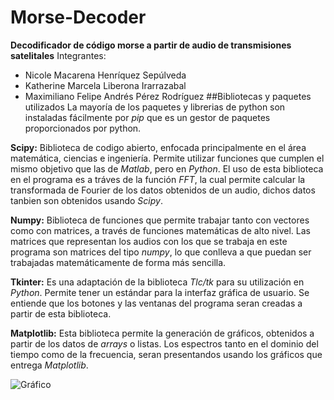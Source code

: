 # Morse-Decoder
**Decodificador de código morse a partir de audio de transmisiones satelitales**
Integrantes:
* Nicole Macarena Henríquez Sepúlveda
* Katherine Marcela Liberona Irarrazabal
* Maximiliano Felipe Andrés Pérez Rodríguez
##Bibliotecas y paquetes utilizados
La mayoría de los paquetes y librerias de python son instaladas fácilmente por *pip* que es un gestor de paquetes proporcionados por python.

**Scipy:** Biblioteca de codigo abierto, enfocada principalmente en el área matemática, ciencias e ingeniería. Permite utilizar funciones que cumplen el mismo objetivo que las de *Matlab*, pero en *Python*. El uso de esta biblioteca en el programa es a tráves de la función *FFT*, la cual permite calcular la transformada de Fourier de los datos obtenidos de un audio, dichos datos tanbien son obtenidos usando *Scipy*.

**Numpy:** Biblioteca de funciones que permite trabajar tanto con vectores como con matrices, a través de funciones matemáticas de alto nivel. Las matrices que representan los audios con los que se trabaja en este programa son matrices del tipo *numpy*, lo que conlleva a que puedan ser trabajadas matemáticamente de forma más sencilla. 

**Tkinter:** Es una adaptación de la biblioteca *Tlc/tk* para su utilización en *Python*. Permite tener un estándar para la interfaz gráfica de usuario. Se entiende que los botones y las ventanas del programa seran creadas a partir de esta biblioteca.

**Matplotlib:** Esta biblioteca permite la generación de gráficos, obtenidos a partir de los datos de *arrays* o listas. Los espectros tanto en el dominio del tiempo como de la frecuencia, seran presentandos usando los gráficos que entrega *Matplotlib*.

![Gráfico](http://i.imgur.com/Fa0z1XM.png)

